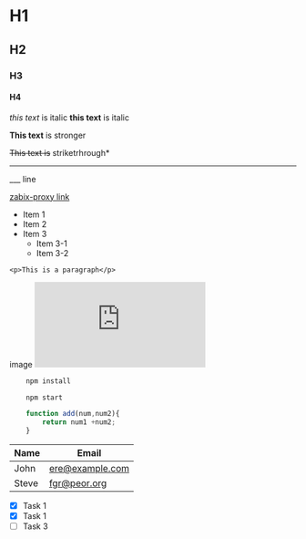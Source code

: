 <!Headings>
# H1
## H2
### H3
#### H4

<!Italics>
*this text* is italic
**this text** is italic

__This text__ is stronger

~~This  text is~~ striketrhrough*

--- 
___ line 

<!--links-->
[zabix-proxy link](http://../zabbix_proxy.md)


* Item 1
* Item 2
* Item 3
  * Item 3-1
  * Item 3-2
  
`<p>This is a paragraph</p>`

image 
![zabix-proxy link](http://../zabbix_proxy.md)


```BASH
    npm install

    npm start

```
```javascript
    function add(num,num2){
        return num1 +num2;
    }
```

| Name    | Email        |
| ------- | -----------  |
|  John   | ere@example.com |
|  Steve  | fgr@peor.org  |

* [X] Task 1
* [X] Task 1
* [ ] Task 3